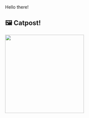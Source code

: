 Hello there!



## 🖼️ Catpost!

<sub>
    <img src="https://cdn2.thecatapi.com/images/MTUyNTA1OA.gif" height="256">
</sub>

